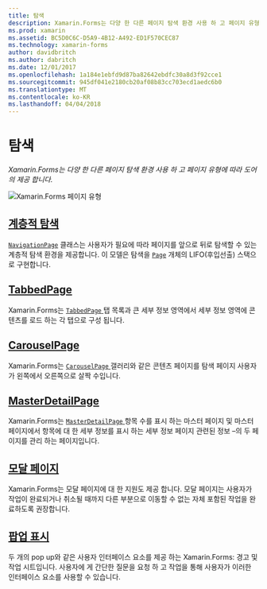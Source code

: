 ```yaml
---
title: 탐색
description: Xamarin.Forms는 다양 한 다른 페이지 탐색 환경 사용 하 고 페이지 유형에 따라 도어의 제공 합니다.
ms.prod: xamarin
ms.assetid: BC5D0C6C-D5A9-4B12-A492-ED1F570CEC87
ms.technology: xamarin-forms
author: davidbritch
ms.author: dabritch
ms.date: 12/01/2017
ms.openlocfilehash: 1a184e1ebfd9d87ba82642ebdfc30a8d3f92cce1
ms.sourcegitcommit: 945df041e2180cb20af08b83cc703ecd1aedc6b0
ms.translationtype: MT
ms.contentlocale: ko-KR
ms.lasthandoff: 04/04/2018
---
```

# <a name="navigation"></a>탐색

_Xamarin.Forms는 다양 한 다른 페이지 탐색 환경 사용 하 고 페이지 유형에 따라 도어의 제공 합니다._

![](images/page-types.png "Xamarin.Forms 페이지 유형")

## <a name="hierarchical-navigationhierarchicalmd"></a>[계층적 탐색](hierarchical.md)

[`NavigationPage`](https://developer.xamarin.com/api/type/Xamarin.Forms.NavigationPage/) 클래스는 사용자가 필요에 따라 페이지를 앞으로 뒤로 탐색할 수 있는 계층적 탐색 환경을 제공합니다. 이 모델은 탐색을 [`Page`](https://developer.xamarin.com/api/type/Xamarin.Forms.Page/) 개체의 LIFO(후입선출) 스택으로 구현합니다.

## <a name="tabbedpagetabbed-pagemd"></a>[TabbedPage](tabbed-page.md)

Xamarin.Forms는 [ `TabbedPage` ](https://developer.xamarin.com/api/type/Xamarin.Forms.TabbedPage/) 탭 목록과 큰 세부 정보 영역에서 세부 정보 영역에 콘텐츠를 로드 하는 각 탭으로 구성 됩니다.

## <a name="carouselpagecarousel-pagemd"></a>[CarouselPage](carousel-page.md)

Xamarin.Forms는 [ `CarouselPage` ](https://developer.xamarin.com/api/type/Xamarin.Forms.CarouselPage/) 갤러리와 같은 콘텐츠 페이지를 탐색 페이지 사용자가 왼쪽에서 오른쪽으로 살짝 수입니다.

## <a name="masterdetailpagemaster-detail-pagemd"></a>[MasterDetailPage](master-detail-page.md)

Xamarin.Forms는 [ `MasterDetailPage` ](https://developer.xamarin.com/api/type/Xamarin.Forms.MasterDetailPage/) 항목 수를 표시 하는 마스터 페이지 및 마스터 페이지에서 항목에 대 한 세부 정보를 표시 하는 세부 정보 페이지 관련된 정보 –의 두 페이지를 관리 하는 페이지입니다.

## <a name="modal-pagesmodalmd"></a>[모달 페이지](modal.md)

Xamarin.Forms는 모달 페이지에 대 한 지원도 제공 합니다. 모달 페이지는 사용자가 작업이 완료되거나 취소될 때까지 다른 부분으로 이동할 수 없는 자체 포함된 작업을 완료하도록 권장합니다.

## <a name="displaying-pop-upspop-upsmd"></a>[팝업 표시](pop-ups.md)

두 개의 pop up와 같은 사용자 인터페이스 요소를 제공 하는 Xamarin.Forms: 경고 및 작업 시트입니다. 사용자에 게 간단한 질문을 요청 하 고 작업을 통해 사용자가 이러한 인터페이스 요소를 사용할 수 있습니다.

